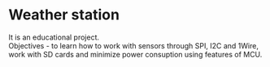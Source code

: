 # Weather station
<p>It is an educational project.
<br>Objectives - to learn how to work with sensors through SPI, I2C and 1Wire,
<br>work with SD cards and minimize power consuption using features of MCU.</p>

